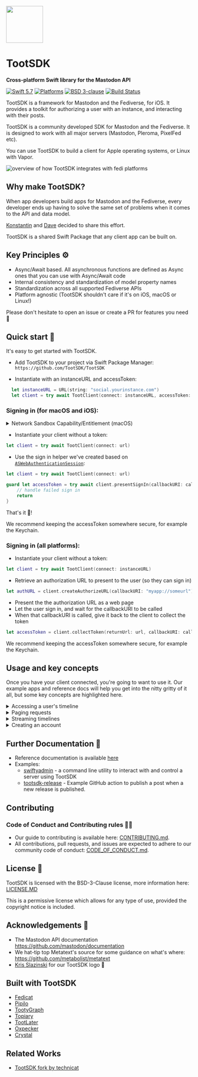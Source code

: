 <p><img src="https://raw.githubusercontent.com/TootSDK/TootSDK/main/media/logo.svg" width="100" /></p>

# TootSDK

<p><strong>Cross-platform Swift library for the Mastodon API</strong></p>

<p>
    <a href="https://developer.apple.com/swift/"><img alt="Swift 5.7" src="https://img.shields.io/badge/swift-5.7-orange.svg?style=flat"></a>
    <a href="https://developer.apple.com/swift/"><img alt="Platforms" src="https://img.shields.io/badge/platform-iOS%20%7C%20macOS%20%7C%20tvOS%20%7C%20watchOS%20%7C%20Linux-blueviolet"></a>
     <a href="https://github.com/TootSDK/TootSDK/blob/main/LICENSE.md"><img alt="BSD 3-clause" src="https://img.shields.io/badge/License-BSD_3--Clause-blue.svg"></a>
    <a href="https://github.com/TootSDK/TootSDK/actions"><img alt="Build Status" src="https://github.com/TootSDK/TootSDK/actions/workflows/build.yml/badge.svg"></a>
</p>

TootSDK is a framework for Mastodon and the Fediverse, for iOS. It provides a toolkit for authorizing a user with an instance, and interacting with their posts.

TootSDK is a community developed SDK for Mastodon and the Fediverse.
It is designed to work with all major servers (Mastodon, Pleroma, PixelFed etc).

You can use TootSDK to build a client for Apple operating systems, or Linux with Vapor.

![overview of how TootSDK integrates with fedi platforms](https://raw.githubusercontent.com/TootSDK/TootSDK/main/media/overview.png)

## Why make TootSDK?

When app developers build apps for Mastodon and the Fediverse, every developer ends up having to solve the same set of problems when it comes to the API and data model.

[Konstantin](https://social.headbright.eu/@konstantin) and [Dave](https://social.lightbeamapps.com/@dave) decided to share this effort.

TootSDK is a shared Swift Package that any client app can be built on.

## Key Principles ⚙️

- Async/Await based. All asynchronous functions are defined as Async ones that you can use with Async/Await code
- Internal consistency and standardization of model property names
- Standardization across all supported Fediverse APIs
- Platform agnostic (TootSDK shouldn't care if it's on iOS, macOS or Linux!)

Please don't hesitate to open an issue or create a PR for features you need 🙏

## Quick start 🏁

It's easy to get started with TootSDK.

- Add TootSDK to your project via Swift Package Manager: `https://github.com/TootSDK/TootSDK`

- Instantiate with an instanceURL and accessToken:

```swift
  let instanceURL = URL(string: "social.yourinstance.com")
  let client = try await TootClient(connect: instanceURL, accessToken: "USERACCESSTOKEN")
```

### Signing in (for macOS and iOS):

<details>
<summary>Network Sandbox Capability/Entitlement (macOS)</summary>

When using TootSDK within a macOS target you will need to enable the `com.apple.security.network.client` entitlement in your entitlements file or within the **Signing & Capabilities** tab in Xcode.

```
<key>com.apple.security.network.client</key>
<true/>
```

![Xcode target view showing the Signing & Capabilities tab with and arrow pointing to a checked Outgoing Connections (Client) option](media/network_sandbox_capability_entitlement.png)

</details>

- Instantiate your client without a token:

```swift
let client = try await TootClient(connect: url)
```

- Use the sign in helper we've created based on [`ASWebAuthenticationSession`](https://developer.apple.com/documentation/authenticationservices/aswebauthenticationsession):

```swift
let client = try await TootClient(connect: url)

guard let accessToken = try await client.presentSignIn(callbackURI: callbackURI) else {
    // handle failed sign in
    return
}
```

That's it 🎉!

We recommend keeping the accessToken somewhere secure, for example the Keychain.

### Signing in (all platforms):

- Instantiate your client without a token:

```swift
let client = try await TootClient(connect: instanceURL)
```

- Retrieve an authorization URL to present to the user (so they can sign in)

```swift
let authURL = client.createAuthorizeURL(callbackURI: "myapp://someurl")
```

- Present the the authorization URL as a web page
- Let the user sign in, and wait for the callbackURI to be called
- When that callbackURI is called, give it back to the client to collect the token

```swift
let accessToken = client.collectToken(returnUrl: url, callbackURI: callbackURI)
```

We recommend keeping the accessToken somewhere secure, for example the Keychain.

## Usage and key concepts

Once you have your client connected, you're going to want to use it. Our example apps and reference docs will help you get into the nitty gritty of it all, but some key concepts are highlighted here.

<details>
<summary>Accessing a user's timeline</summary>

There are several different types of timeline in TootSDK that you can access, for example their home timeline, the local timeline of their instance, or the federated timeline. These are all enumerated in the `Timeline` enum.

You can retrieve the latest posts (up to 40 on Mastodon) with a call like so:

```swift
let items = try await client.getTimeline(.home)
let posts = items.result
```

TootSDK returns Posts, Accounts, Lists and DomainBblocks as `PagedResult`. In our code, `items` is a PagedResult struct. It contains a property called `result` which will be the type of data request (in this case an array of `Post`).

</details>

<details>
<summary>Paging requests</summary>

Some requests in TootSDK allow pagination in order to request more information. TootSDK can request a specific page using the `PagedInfo` struct and handles paginaged server responses using the `PagedResult` struct.

PagedInfo has the following properties:

- maxId (Return results older than ID)
- minId (Return results immediately newer than ID)
- sinceId (Return results newer than ID)

So for example, if we want all posts from the user's home timeline that are newer than post ID 100, we could write:

```swift
let items = try await client.getTimeline(.home, PagedInfo(minId: 100))
let posts = items.result
```

Paged requests also deliver a PagedInfo struct as a property of the `PagedResult` returned, which means you can use that for subsequent requests of the same type.

```swift

var pagedInfo: PagedInfo?
var posts: [Post] = []

func retrievePosts() async {
    let items = try await client.getTimeline(.home, pagedInfo)
    posts.append(contentsOf: items.result)
    self.pagedInfo = items.pagedInfo
}

```

TootSDK implements several facilities to make it easier to iterate over multiple pages using the `hasPrevious`, `hasNext`, `previousPage` and `nextPage` properties of `PagedResult`:

```swift
var pagedInfo: PagedInfo? = nil
var hasMore = true
let query = TootNotificationParams(types: [.mention])

while hasMore {
  let page = try await client.getNotifications(params: query, pagedInfo)
  for notification in page.result {
    print(notification.id)
  }
  hasMore = page.hasPrevious
  pagedInfo = page.previousPage
}
```

⚠️ Different fediverse servers handle pagination differently and so there is no guarantee that `hasPrevious` or `hasNext` can correctly interpret the server response in all cases.

You can learn more about how pagination works for Fediverse servers using a Mastodon compatible API [here](https://docs.joinmastodon.org/api/guidelines/#pagination).

</details>

<details>
<summary>Streaming timelines</summary>

In TootSDK 4.0, experimental support for streaming timelines was introduced. It allows an app to subscribe for one or more available timelines in order to receive events as they happen instead of polling the server.

```swift
// open a socket to a specific timeline
let stream = try! await client.streaming.subscribe(to: .userNotification)

do {
    // listen for events
    for try await event in stream {
        print("got event")
        switch event {
        case .connectionUp:
            //...
        case .connectionDown:
            //...
        case .receivedEvent(let eventContent):
            //...
        }
    }
} catch {
    print(String(describing: error))
}
```

An example of subscribing to a timeline is available in [StreamEvents](Examples/swiftyadmin/Sources/swiftyadmin/Streams/StreamEvents.swift)

You can learn more about Streaminng event support for Mastodon [here](https://docs.joinmastodon.org/methods/streaming/).

You can learn more about Pleroma's implementation of streaming [here](https://api.pleroma.social/#operation/WebsocketHandler.streaming).

</details>

<details>
<summary>Creating an account</summary>

- Register the app with the following scopes `["read", "write:accounts"]`.

- Get instance information and determine the sign up requirements. Some instances may not be open for registration while others may require additional verification.

```swift
let instance = try await client.getInstanceInfo()
if instance.registrations == false {
  // instance not open for registration
  return
}
// ...
```

- Use the `registerAccount` method to create a user account:

```swift
let params = RegisterAccountParams(
      username: name, email: email, password: password, agreement: true, locale: "en")
let token = try await client.registerAccount(params: params)
```

</details>

## Further Documentation 📖

- Reference documentation is available [here](https://tootsdk.github.io/TootDocs/?v=2)
- Examples:
  - [swiftyadmin](https://github.com/TootSDK/TootSDK/tree/main/Examples/swiftyadmin) - a command line utility to interact with and control a server using TootSDK
  - [tootsdk-release](https://github.com/TootSDK/TootSDK/tree/main/Examples/tootsdk-release) - Example GitHub action to publish a post when a new release is published.

## Contributing

### Code of Conduct and Contributing rules 🧑‍⚖️

- Our guide to contributing is available here: [CONTRIBUTING.md](CONTRIBUTING.md).
- All contributions, pull requests, and issues are expected to adhere to our community code of conduct: [CODE_OF_CONDUCT.md](CODE_OF_CONDUCT.md).

## License 📃

TootSDK is licensed with the BSD-3-Clause license, more information here: [LICENSE.MD](LICENSE.md)

This is a permissive license which allows for any type of use, provided the copyright notice is included.

## Acknowledgements 🙏

- The Mastodon API documentation https://github.com/mastodon/documentation
- We hat-tip top Metatext's source for some guidance on what's where: https://github.com/metabolist/metatext
- [Kris Slazinski](https://mastodon.social/@kslazinski) for our TootSDK logo 🤩

## Built with TootSDK

- [Fedicat](https://fedicat.com/)
- [Pipilo](https://apps.apple.com/pl/app/pipilo/id1584544719)
- [TootyGraph](https://github.com/samscam/tootygraph)
- [Topiary](https://lightbeamapps.com/topiary/)
- [TootLater](https://tootlater.kruschel.dev/)
- [Oxpecker](https://oxpecker.social)
- [Crystal](https://crystal.social)

## Related Works

- [TootSDK fork by technicat](https://codeberg.org/technicat/tootsdk)
